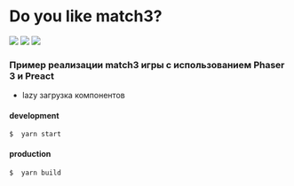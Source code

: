 # Do you like match3?

![](https://img.shields.io/github/package-json/dependency-version/ikest/emallstudio/dev/webpack) ![](https://img.shields.io/github/package-json/dependency-version/ikest/emallstudio/preact) ![](https://img.shields.io/github/package-json/dependency-version/ikest/emallstudio/phaser)

### Пример реализации match3 игры с использованием Phaser 3 и Preact
- lazy загрузка компонентов

#### development
`$  yarn start`

#### production
`$  yarn build`
